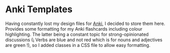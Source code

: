 # Anki Templates
Having constantly lost my design files for [Anki](https://apps.ankiweb.net), I decided to store them here. Provides some formatting for my Anki flashcards including colour highlighting. The latter being a constant topic for strong-opinionated discussions (¡ Verbs are blue and not red which is for nouns and adjectives are green !), so I added classes in a CSS file to allow easy formatting.
